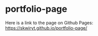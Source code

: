 # portfolio-page

Here is a link to the page on Github Pages:
https://skwiryt.github.io/portfolio-page/